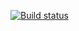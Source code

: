 [![Build status](https://ci.appveyor.com/api/projects/status/784cdt8nqmh1ho1a?svg=true)](https://ci.appveyor.com/project/SergeiAnatolich/gradle-2-3-patterns-task-1)